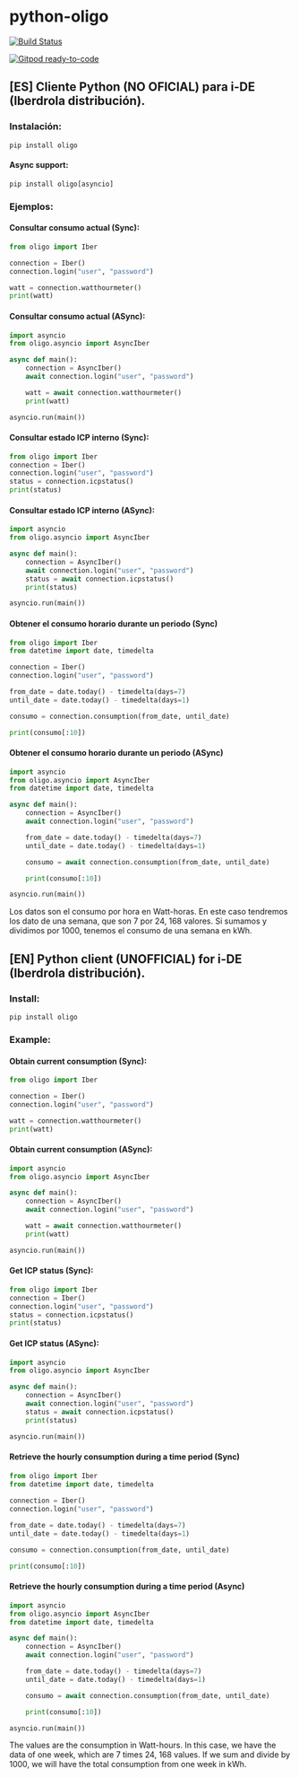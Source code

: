 # python-oligo

[![Build Status](https://travis-ci.org/hectorespert/python-oligo.svg?branch=master)](https://travis-ci.org/hectorespert/python-oligo)

[![Gitpod ready-to-code](https://img.shields.io/badge/Gitpod-ready--to--code-blue?logo=gitpod)](https://gitpod.io/#https://github.com/hectorespert/python-oligo)

## [ES] Cliente Python (NO OFICIAL) para i-DE (Iberdrola distribución).
### Instalación:

```
pip install oligo
```
#### Async support:

```
pip install oligo[asyncio]
```
### Ejemplos:

#### Consultar consumo actual (Sync):

```python
from oligo import Iber

connection = Iber()
connection.login("user", "password")

watt = connection.watthourmeter()
print(watt)
```

#### Consultar consumo actual (ASync):

```python
import asyncio
from oligo.asyncio import AsyncIber

async def main():
    connection = AsyncIber()
    await connection.login("user", "password")

    watt = await connection.watthourmeter()
    print(watt)

asyncio.run(main())
```

#### Consultar estado ICP interno (Sync):

```python
from oligo import Iber
connection = Iber()
connection.login("user", "password")
status = connection.icpstatus()
print(status)
```

#### Consultar estado ICP interno (ASync):

```python
import asyncio
from oligo.asyncio import AsyncIber

async def main():
    connection = AsyncIber()
    await connection.login("user", "password")
    status = await connection.icpstatus()
    print(status)

asyncio.run(main())
```

#### Obtener el consumo horario durante un periodo (Sync)

```python
from oligo import Iber
from datetime import date, timedelta

connection = Iber()
connection.login("user", "password")

from_date = date.today() - timedelta(days=7)
until_date = date.today() - timedelta(days=1)

consumo = connection.consumption(from_date, until_date)

print(consumo[:10])
```

#### Obtener el consumo horario durante un periodo (ASync)

```python
import asyncio
from oligo.asyncio import AsyncIber
from datetime import date, timedelta

async def main():
    connection = AsyncIber()
    await connection.login("user", "password")

    from_date = date.today() - timedelta(days=7)
    until_date = date.today() - timedelta(days=1)

    consumo = await connection.consumption(from_date, until_date)

    print(consumo[:10])

asyncio.run(main())
```

Los datos son el consumo por hora en Watt-horas. En este caso tendremos los
dato de una semana, que son 7 por 24, 168 valores. Si sumamos y dividimos
por 1000, tenemos el consumo de una semana en kWh.

## [EN] Python client (UNOFFICIAL) for i-DE (Iberdrola distribución).
### Install:

```
pip install oligo
```
### Example:
#### Obtain current consumption (Sync):

```python
from oligo import Iber

connection = Iber()
connection.login("user", "password")

watt = connection.watthourmeter()
print(watt)
```
#### Obtain current consumption (ASync):

```python
import asyncio
from oligo.asyncio import AsyncIber

async def main():
    connection = AsyncIber()
    await connection.login("user", "password")

    watt = await connection.watthourmeter()
    print(watt)

asyncio.run(main())
```

#### Get ICP status (Sync):

```python
from oligo import Iber
connection = Iber()
connection.login("user", "password")
status = connection.icpstatus()
print(status)
```

#### Get ICP status (ASync):

```python
import asyncio
from oligo.asyncio import AsyncIber

async def main():
    connection = AsyncIber()
    await connection.login("user", "password")
    status = await connection.icpstatus()
    print(status)

asyncio.run(main())
```

#### Retrieve the hourly consumption during a time period (Sync)

```python
from oligo import Iber
from datetime import date, timedelta
    
connection = Iber()
connection.login("user", "password")

from_date = date.today() - timedelta(days=7)
until_date = date.today() - timedelta(days=1)

consumo = connection.consumption(from_date, until_date)

print(consumo[:10])
```

#### Retrieve the hourly consumption during a time period (Async)

```python
import asyncio
from oligo.asyncio import AsyncIber
from datetime import date, timedelta

async def main():
    connection = AsyncIber()
    await connection.login("user", "password")

    from_date = date.today() - timedelta(days=7)
    until_date = date.today() - timedelta(days=1)

    consumo = await connection.consumption(from_date, until_date)

    print(consumo[:10])

asyncio.run(main())
```

The values are the consumption in Watt-hours. In this case, we have the data
of one week, which are 7 times 24, 168 values. If we sum and divide by 1000,
we will have the total consumption from one week in kWh.
